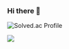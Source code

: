 ### Hi there 👋
![Solved.ac Profile](http://mazassumnida.wtf/api/v2/generate_badge?boj=mun9769)

<img src="https://img.shields.io/badge/C++-00599C?style=flat-square&logo=cplusplus&logoColor=white">

<!--
**mun9769/mun9769** is a ✨ _special_ ✨ repository because its `README.md` (this file) appears on your GitHub profile.

Here are some ideas to get you started:

- 🔭 I’m currently working on ...
- 🌱 I’m currently learning ...
- 👯 I’m looking to collaborate on ...
- 🤔 I’m looking for help with ...
- 💬 Ask me about ...
- 📫 How to reach me: ...
- 😄 Pronouns: ...
- ⚡ Fun fact: ...
-->
